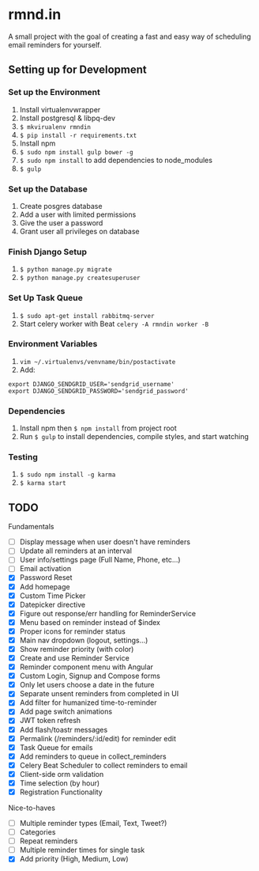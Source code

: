 # rmnd.in
A small project with the goal of creating a fast and easy way of scheduling email reminders for yourself.

## Setting up for Development

### Set up the Environment
1. Install virtualenvwrapper
1. Install postgresql & libpq-dev
1. `$ mkvirualenv rmndin`
1. `$ pip install -r requirements.txt`
1. Install npm
1. `$ sudo npm install gulp bower -g`
1. `$ sudo npm install` to add dependencies to node_modules
1. `$ gulp`

### Set up the Database
1. Create posgres database
1. Add a user with limited permissions
1. Give the user a password
1. Grant user all privileges on database

### Finish Django Setup
1. `$ python manage.py migrate`
1. `$ python manage.py createsuperuser`

### Set Up Task Queue
1. `$ sudo apt-get install rabbitmq-server`
1. Start celery worker with Beat `celery -A rmndin worker -B`

### Environment Variables
1. `vim ~/.virtualenvs/venvname/bin/postactivate`
1. Add:

```
export DJANGO_SENDGRID_USER='sendgrid_username'
export DJANGO_SENDGRID_PASSWORD='sendgrid_password'
```

### Dependencies
1. Install npm then `$ npm install` from project root
1. Run `$ gulp` to install dependencies, compile styles, and start watching

### Testing
1. `$ sudo npm install -g karma`
1. `$ karma start`

## TODO
Fundamentals
- [ ] Display message when user doesn't have reminders
- [ ] Update all reminders at an interval
- [ ] User info/settings page (Full Name, Phone, etc...)
- [ ] Email activation
- [x] Password Reset
- [x] Add homepage
- [x] Custom Time Picker
- [x] Datepicker directive
- [x] Figure out response/err handling for ReminderService
- [x] Menu based on reminder instead of $index
- [x] Proper icons for reminder status
- [x] Main nav dropdown (logout, settings...)
- [x] Show reminder priority (with color)
- [x] Create and use Reminder Service
- [x] Reminder component menu with Angular
- [x] Custom Login, Signup and Compose forms
- [x] Only let users choose a date in the future
- [x] Separate unsent reminders from completed in UI
- [x] Add filter for humanized time-to-reminder
- [x] Add page switch animations
- [x] JWT token refresh
- [x] Add flash/toastr messages
- [x] Permalink (/reminders/:id/edit) for reminder edit
- [x] Task Queue for emails
- [x] Add reminders to queue in collect_reminders
- [x] Celery Beat Scheduler to collect reminders to email
- [x] Client-side orm validation
- [x] Time selection (by hour)
- [x] Registration Functionality

Nice-to-haves
- [ ] Multiple reminder types (Email, Text, Tweet?)
- [ ] Categories
- [ ] Repeat reminders
- [ ] Multiple reminder times for single task
- [x] Add priority (High, Medium, Low)
